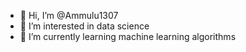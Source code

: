 - 👋 Hi, I’m @Ammulu1307
- 👀 I’m interested in data science
- 🌱 I’m currently learning machine learning algorithms


<!---
Ammulu1307/Ammulu1307 is a ✨ special ✨ repository because its `README.md` (this file) appears on your GitHub profile.
You can click the Preview link to take a look at your changes.
--->
